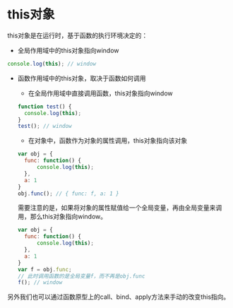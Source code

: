 # this对象

this对象是在运行时，基于函数的执行环境决定的：

- 全局作用域中的this对象指向window

```javascript
console.log(this); // window
```

- 函数作用域中的this对象，取决于函数如何调用

  - 在全局作用域中直接调用函数，this对象指向window
  
  ```js
  function test() {
  	console.log(this);
  }
  test(); // window
  ```
  
  - 在对象中，函数作为对象的属性调用，this对象指向该对象
  
  ```javascript
  var obj = {
  	func: function() {
  		console.log(this);
  	},
  	a: 1
  }
  obj.func(); // { func: f, a: 1 }
  ```
  
  需要注意的是，如果将对象的属性赋值给一个全局变量，再由全局变量来调用，那么this对象指向window。
  
  ```javascript
  var obj = {
  	func: function() {
  		console.log(this);
  	},
  	a: 1
  }
  var f = obj.func;
  // 此时调用函数的是全局变量f，而不再是obj.func
  f(); // window
  ```
  
另外我们也可以通过函数原型上的call、bind、apply方法来手动的改变this指向。
  
  <Vssue 
      :options="{ labels: [$page.relativePath.split('/')[0]] }" 
      :title="$page.relativePath.split('/')[1]" 
  />
